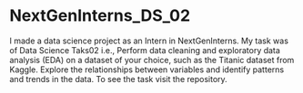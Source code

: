 # NextGenInterns_DS_02
I made a data science project as an Intern in NextGenInterns. My task was of Data Science Taks02 i.e., Perform data cleaning and exploratory data analysis (EDA) on a
dataset of your choice, such as the Titanic dataset from Kaggle. Explore
the relationships between variables and identify patterns and trends in
the data.
To see the task visit the repository.

